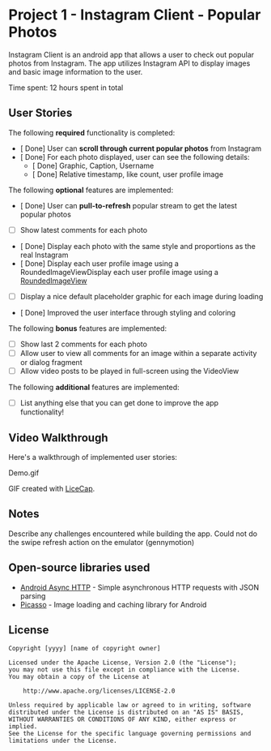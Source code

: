 # Project 1 - Instagram Client - Popular Photos

Instagram Client is an android app that allows a user to check out popular photos from Instagram. The app utilizes Instagram API to display images and basic image information to the user.

Time spent: 12 hours spent in total

## User Stories

The following **required** functionality is completed:

* [ Done] User can **scroll through current popular photos** from Instagram
* [ Done] For each photo displayed, user can see the following details:
  * [ Done] Graphic, Caption, Username
  * [ Done] Relative timestamp, like count, user profile image

The following **optional** features are implemented:

* [ Done] User can **pull-to-refresh** popular stream to get the latest popular photos
* [ ] Show latest comments for each photo
* [ Done] Display each photo with the same style and proportions as the real Instagram
* [ Done] Display each user profile image using a RoundedImageViewDisplay each user profile image using a [RoundedImageView](https://github.com/vinc3m1/RoundedImageView)
* [ ] Display a nice default placeholder graphic for each image during loading
* [ Done] Improved the user interface through styling and coloring

The following **bonus** features are implemented:

* [ ] Show last 2 comments for each photo
* [ ] Allow user to view all comments for an image within a separate activity or dialog fragment
* [ ] Allow video posts to be played in full-screen using the VideoView

The following **additional** features are implemented:

* [ ] List anything else that you can get done to improve the app functionality!

## Video Walkthrough 

Here's a walkthrough of implemented user stories:

Demo.gif

GIF created with [LiceCap](http://www.cockos.com/licecap/).

## Notes

Describe any challenges encountered while building the app.
Could not do the swipe refresh action on the emulator (gennymotion)
## Open-source libraries used

- [Android Async HTTP](https://github.com/loopj/android-async-http) - Simple asynchronous HTTP requests with JSON parsing
- [Picasso](http://square.github.io/picasso/) - Image loading and caching library for Android

## License

    Copyright [yyyy] [name of copyright owner]

    Licensed under the Apache License, Version 2.0 (the "License");
    you may not use this file except in compliance with the License.
    You may obtain a copy of the License at

        http://www.apache.org/licenses/LICENSE-2.0

    Unless required by applicable law or agreed to in writing, software
    distributed under the License is distributed on an "AS IS" BASIS,
    WITHOUT WARRANTIES OR CONDITIONS OF ANY KIND, either express or implied.
    See the License for the specific language governing permissions and
    limitations under the License.
